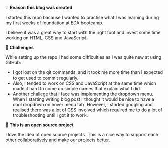 💡 **Reason this blog was created** 

I started this repo bacause I wanted to practise what I was learning during my first weeks of foundation at EDA bootcamp. 

I believe it was a great way to start with the right foot and invest some time working on HTML, CSS and JavaScript. 

🚩 **Challenges** 

While setting up the repo I had some difficulties as I was quite new at using GitHub:
 
- I got lost on the git commands, and it took me more time than I expected to get used to commit regularly. 
- Also, I tended to work on CSS and JavaScript at the same time which made it hard to come up simple names that explain what I did.
- Another challege that I face was implementing the dropdown menu. When I starting writing blog post I thought it would be nice to have a cool dropdown on hover menu tab. However, I started googling and realised there was a lot of CSS involved which required me to do a lot of troubleshooting until I got it to work. 

📖 **This is an open source project** 

I love the idea of open source projects. This is a nice way to support each other collaboratively and make our projects better.
